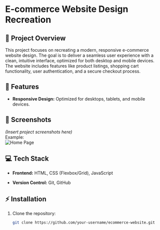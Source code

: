 # E-commerce Website Design Recreation

## 📜 Project Overview
This project focuses on recreating a modern, responsive e-commerce website design. The goal is to deliver a seamless user experience with a clean, intuitive interface, optimized for both desktop and mobile devices. The website includes features like product listings, shopping cart functionality, user authentication, and a secure checkout process.

## 🚀 Features
- **Responsive Design:** Optimized for desktops, tablets, and mobile devices.  


## 📸 Screenshots
*(Insert project screenshots here)*  
Example:  
![Home Page](path-to-your-screenshot/home-page.png)  


## 💻 Tech Stack
- **Frontend:** HTML, CSS (Flexbox/Grid), JavaScript

- **Version Control:** Git, GitHub  

## ⚡ Installation
1. Clone the repository:
   ```bash
   git clone https://github.com/your-username/ecommerce-website.git

